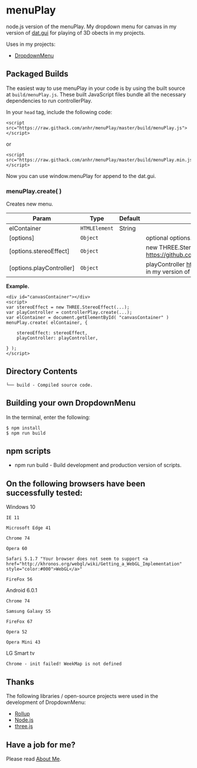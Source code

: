 # menuPlay
node.js version of the menuPlay.
My dropdown menu for canvas in my version of [dat.gui](https://github.com/anhr/dat.gui) for playing of 3D obects in my projects.

Uses in my projects:
 * [DropdownMenu](https://github.com/anhr/DropdownMenu)

## Packaged Builds
The easiest way to use menuPlay in your code is by using the built source at `build/menuPlay.js`. These built JavaScript files bundle all the necessary dependencies to run controllerPlay.

In your `head` tag, include the following code:
```
<script src="https://raw.githack.com/anhr/menuPlay/master/build/menuPlay.js"></script>
```
or
```
<script src="https://raw.githack.com/anhr/menuPlay/master/build/menuPlay.min.js"></script>
```

Now you can use window.menuPlay for append to the dat.gui.

### menuPlay.create(  )

Creates new menu.

| Param | Type | Default | Description |
| --- | --- | --- | --- |
| elContainer | <code>HTMLElement|String</code> |  | if the HTMLElement is a container element for canvas. If the String is id of a container element for canvas. |
| [options] | <code>Object</code> |  | optional options. |
| [options.stereoEffect] | <code>Object</code> |  | new THREE.StereoEffect(...) https://github.com/anhr/three.js/blob/dev/examples/js/effects/StereoEffect.js |
| [options.playController] | <code>Object</code> |  | playController https://github.com/anhr/controllerPlay - my custom controller in my version of [dat.gui](https://github.com/anhr/dat.gui) for playing of 3D obects in my projects. |

**Example.**  
```
<div id="canvasContainer"></div>
<script>
var stereoEffect = new THREE.StereoEffect(...);
var playController = controllerPlay.create(...);
var elContainer = document.getElementById( "canvasContainer" )
menuPlay.create( elContainer, {

	stereoEffect: stereoEffect,
	playController: playController,

} );
</script>
```

## Directory Contents

```
└── build - Compiled source code.
```

## Building your own DropdownMenu

In the terminal, enter the following:

```
$ npm install
$ npm run build
```

## npm scripts

- npm run build - Build development and production version of scripts.


## On the following browsers have been successfully tested:

Windows 10

	IE 11

	Microsoft Edge 41

	Chrome 74

	Opera 60

	Safari 5.1.7 "Your browser does not seem to support <a href="http://khronos.org/webgl/wiki/Getting_a_WebGL_Implementation" style="color:#000">WebGL</a>"

	FireFox 56

Android 6.0.1

	Chrome 74 

	Samsung Galaxy S5

	FireFox 67

	Opera 52

	Opera Mini 43

LG Smart tv

	Chrome - init failed! WeekMap is not defined


## Thanks
The following libraries / open-source projects were used in the development of DropdownMenu:
 * [Rollup](https://rollupjs.org)
 * [Node.js](http://nodejs.org/)
 * [three.js](https://threejs.org/)

 ## Have a job for me?
Please read [About Me](https://anhr.github.io/AboutMe/).
